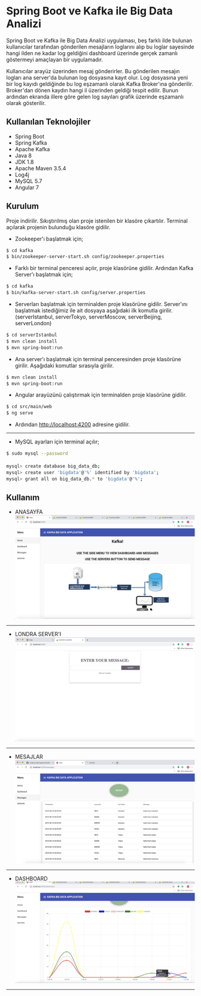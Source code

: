 # Spring Boot ve Kafka ile Big Data Analizi

Spring Boot ve Kafka ile Big Data Analizi uygulaması, beş farklı ilde bulunan kullanıcılar tarafından gönderilen mesajların loglarını alıp bu loglar sayesinde hangi ilden ne kadar log geldiğini dashboard üzerinde gerçek zamanlı göstermeyi amaçlayan bir uygulamadır.

Kullanıcılar arayüz üzerinden mesaj gönderirler. Bu gönderilen mesajın logları ana server'da bulunan log dosyasına kayıt olur. Log dosyasına yeni bir log kayıdı geldiğinde bu log eşzamanlı olarak Kafka Broker'ına gönderilir. Broker'dan dönen kaydın hangi il üzerinden geldiği tespit edilir. Bunun ardından ekranda illere göre gelen log sayıları grafik üzerinde eşzamanlı olarak gösterilir.

## Kullanılan Teknolojiler

* Spring Boot
* Spring Kafka
* Apache Kafka
* Java 8
* JDK 1.8
* Apache Maven 3.5.4
* Log4j
* MySQL 5.7
* Angular 7

## Kurulum

Proje indirilir. Sıkıştırılmış olan proje istenilen bir klasöre çıkartılır. Terminal açılarak projenin bulunduğu klasöre gidilir.

* Zookeeper'ı başlatmak için;
```bash
$ cd kafka
$ bin/zookeeper-server-start.sh config/zookeeper.properties
```

* Farklı bir terminal penceresi açılır, proje klasörüne gidilir. Ardından Kafka Server'ı başlatmak için;
```bash
$ cd kafka
$ bin/kafka-server-start.sh config/server.properties
```
* Serverları başlatmak için terminalden proje klasörüne gidilir. Server'ını başlatmak istediğimiz ile ait dosyaya aşağıdaki ilk komutla girilir. (serverIstanbul, serverTokyo, serverMoscow, serverBeijing, serverLondon)
```bash
$ cd serverIstanbul
$ mvn clean install
$ mvn spring-boot:run
```
* Ana server'ı başlatmak için terminal penceresinden proje klasörüne girilir. Aşağıdaki komutlar sırasıyla girilir.
```bash
$ mvn clean install
$ mvn spring-boot:run
```
* Angular arayüzünü çalıştırmak için terminalden proje klasörüne gidilir.
```bash
$ cd src/main/web
$ ng serve
```
* Ardından [http://localhost:4200](http://localhost:4200) adresine gidilir.
***
* MySQL ayarları için terminal açılır;
```bash
$ sudo mysql --password

mysql> create database big_data_db; 
mysql> create user 'bigdata'@'%' identified by 'bigdata'; 
mysql> grant all on big_data_db.* to 'bigdata'@'%'; 

```

## Kullanım
* ANASAYFA![ANASAYFA](https://github.com/melekpzr/SpringApacheKafka/blob/master/images/Screen%20Shot%202019-06-23%20at%2020.45.59.png)
***
* LONDRA SERVER'I![LONDRA SERVER'I](https://github.com/melekpzr/SpringApacheKafka/blob/master/images/Screen%20Shot%202019-06-09%20at%2023.41.49.png)
***
* MESAJLAR![MESAJLAR](https://github.com/melekpzr/SpringApacheKafka/blob/master/images/Screen%20Shot%202019-06-17%20at%2023.15.47.png)
***
* DASHBOARD![DASHBOARD](https://github.com/melekpzr/SpringApacheKafka/blob/master/images/Screen%20Shot%202019-06-23%20at%2020.48.18.png)
***
